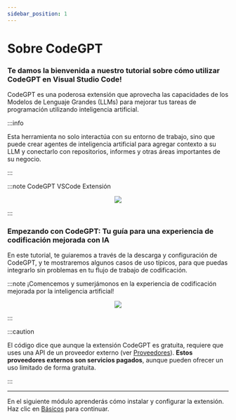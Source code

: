 ```yaml
---
sidebar_position: 1
---
```


# Sobre CodeGPT

### Te damos la bienvenida a nuestro tutorial sobre cómo utilizar CodeGPT en Visual Studio Code! 
 
CodeGPT es una poderosa extensión que aprovecha las capacidades de los Modelos de Lenguaje Grandes (LLMs) para mejorar tus tareas de programación utilizando inteligencia artificial.
 
:::info

Esta herramienta no solo interactúa con su entorno de trabajo, sino que puede crear agentes de inteligencia artificial para agregar contexto a su LLM y conectarlo con repositorios, informes y otras áreas importantes de su negocio.
 
:::

:::note CodeGPT VSCode Extensión
<p align="center">
    <img src="https://github.com/davila7/code-gpt-docs/assets/6216945/4c478f3e-b222-42d0-a079-5a1d8167159c" />
</p>
:::

### Empezando con CodeGPT: Tu guía para una experiencia de codificación mejorada con IA
 
En este tutorial, te guiaremos a través de la descarga y configuración de CodeGPT, y te mostraremos algunos casos de uso típicos, para que puedas integrarlo sin problemas en tu flujo de trabajo de codificación. 
 

:::note ¡Comencemos y sumerjámonos en la experiencia de codificación mejorada por la inteligencia artificial!
<p align="center">
    <img src="https://github.com/davila7/code-gpt-docs/assets/6216945/a7f7acc0-4e85-4e88-9370-a2d2f1163a1d" />
</p>
:::

:::caution

El código dice que aunque la extensión CodeGPT es gratuita, requiere que uses una API de un proveedor externo (ver [Proveedores](/docs/category/ai-providers)). **Estos proveedores externos son servicios pagados**, aunque pueden ofrecer un uso limitado de forma gratuita.

:::

--- 

En el siguiente módulo aprenderás cómo instalar y configurar la extensión. Haz clic en [Básicos](/docs/category/basics) para continuar.